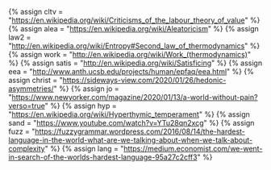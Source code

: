 {%	assign cltv = "https://en.wikipedia.org/wiki/Criticisms_of_the_labour_theory_of_value"	%}
{% 	assign alea = "https://en.wikipedia.org/wiki/Aleatoricism"  	%}
{%	assign law2 = "http://en.wikipedia.org/wiki/Entropy#Second_law_of_thermodynamics" 	%}
{% 	assign work = "http://en.wikipedia.org/wiki/Work_(thermodynamics)"	%}
{% 	assign satis = "http://en.wikipedia.org/wiki/Satisficing" %}
{% 	assign eea = "http://www.anth.ucsb.edu/projects/human/epfaq/eea.html"	%}
{% 	assign christ = "https://sideways-view.com/2020/01/26/hedonic-asymmetries/"		%}
{% 	assign jo = "https://www.newyorker.com/magazine/2020/01/13/a-world-without-pain?verso=true"		%}
{% 	assign hyp = "https://en.wikipedia.org/wiki/Hyperthymic_temperament"		%}
{% 	assign sand = "https://www.youtube.com/watch?v=YTu28qn2xcg"		%}
{% 	assign fuzz = "https://fuzzygrammar.wordpress.com/2016/08/14/the-hardest-language-in-the-world-what-are-we-talking-about-when-we-talk-about-complexity"		%}
{% 	assign lang = "https://medium.economist.com/we-went-in-search-of-the-worlds-hardest-language-95a27c2cff3"	%}